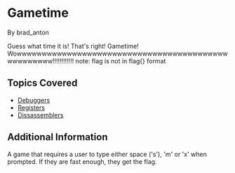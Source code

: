 # Gametime

By brad_anton



Guess what time it is! That's right! Gametime! Wowwwwwwwwwwwwwwwwwwwwwwwwwwwwwwwwwwwwwwwwwwwwwwwwwww!!!!!!!!!!!!
note: flag is not in flag{} format
## Topics Covered

- [Debuggers](/reverse-engineering/what-is-gdb/)
- [Registers](/binary-exploitation/what-are-registers/)
- [Dissassemblers](/reverse-engineering/what-are-disassemblers/)
## Additional Information

A game that requires a user to type either space ('s'), 'm' or 'x' when prompted. If they are fast enough, they get the flag. 